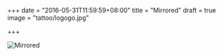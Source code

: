 +++
date = "2016-05-31T11:59:59+08:00"
title = "Mirrored"
draft = true
image = "tattoo/logogo.jpg"

+++

![Mirrored](/images/art/mirrored.jpg "Mirrored")
